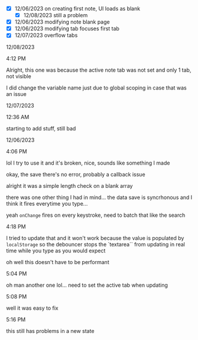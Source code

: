 - [x] 12/06/2023 on creating first note, UI loads as blank
  - [x] 12/08/2023 still a problem
- [x] 12/06/2023 modifying note blank page
- [x] 12/06/2023 modifying tab focuses first tab
- [x] 12/07/2023 overflow tabs

12/08/2023

4:12 PM

Alright, this one was because the active note tab was not set and only 1 tab, not visible

I did change the variable name just due to global scoping in case that was an issue

12/07/2023

12:36 AM

starting to add stuff, still bad

12/06/2023

4:06 PM

lol I try to use it and it's broken, nice, sounds like something I made

okay, the save there's no error, probably a callback issue

alright it was a simple length check on a blank array

there was one other thing I had in mind... the data save is syncrhonous and I think it fires everytime you type...

yeah `onChange` fires on every keystroke, need to batch that like the search

4:18 PM

I tried to update that and it won't work because the value is populated by `localStorage` so the debouncer stops the `textarea`` from updating in real time while you type as you would expect

oh well this doesn't have to be performant

5:04 PM

oh man another one lol... need to set the active tab when updating

5:08 PM

well it was easy to fix

5:16 PM

this still has problems in a new state
